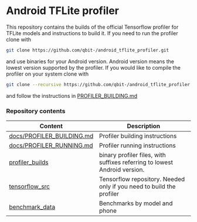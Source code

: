 Android TFLite profiler
=======================
This repository contains the builds of the official Tensorflow profiler for TFLite models and instructions to build it. If you need to run the profiler clone with 
```sh
git clone https://github.com/qbit-/android_tflite_profiler.git
```
and use binaries for your Android version. Android version means the lowest version supported by the 
profiler. If you would like to compile the profiler on your system clone with
```sh
git clone --recursive https://github.com/qbit-/android_tflite_profiler.git
```
and follow the instructions in [PROFILER_BUILDING.md](https://github.com/qbit-/android_tflite_benchmarks/blob/master/docs/PROFILER_BUILDING.md)
### Repository contents
| Content | Description |
| ------ | ------ |
| [docs/PROFILER_BUILDING.md](https://github.com/qbit-/android_tflite_benchmarks/blob/master/docs/PROFILER_BUILDING.md) |  Profiler building instructions |
| [docs/PROFILER_RUNNING.md](https://github.com/qbit-/android_tflite_benchmarks/blob/master/docs/PROFILER_RUNNING.md) | Profiler running instructions |
| [profiler_builds](https://github.com/qbit-/android_tflite_benchmarks/blob/master/profiler_builds) | binary profiler files, with suffixes referring to lowest Android version. |
| [tensorflow_src](https://github.com/qbit-/android_tflite_benchmarks/blob/master/tensorflow_src) | Tensorflow repository. Needed only if you need to build the profiler |
| [benchmark_data](https://github.com/qbit-/android_tflite_benchmarks/blob/master/benchmark_data) | Benchmarks by model and phone |
